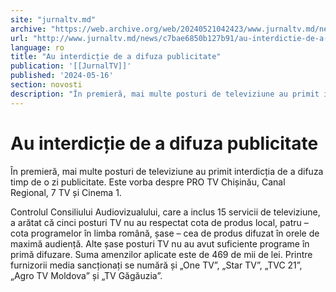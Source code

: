 ```yaml
---
site: "jurnaltv.md"
archive: "https://web.archive.org/web/20240521042423/www.jurnaltv.md/news/c7bae6850b127b91/au-interdictie-de-a-difuza-publicitate.html?utm_source=RSS&utm_medium=RSS&utm_campaign=RSS"
url: "http://www.jurnaltv.md/news/c7bae6850b127b91/au-interdictie-de-a-difuza-publicitate.html"
language: ro
title: "Au interdicție de a difuza publicitate"
publication: '[[JurnalTV]]'
published: '2024-05-16'
section: novosti
description: "În premieră, mai multe posturi de televiziune au primit interdicția de a difuza timp de o zi publicitate. Este vorba despre PRO TV Chișinău, Canal Regional, 7 TV și Cinema 1."
---
```


# Au interdicție de a difuza publicitate

În premieră, mai multe posturi de televiziune au primit interdicția de a difuza timp de o zi publicitate. Este vorba despre PRO TV Chișinău, Canal Regional, 7 TV și Cinema 1.

Controlul Consiliului Audiovizualului, care a inclus 15 servicii de televiziune, a arătat că cinci posturi TV nu au respectat cota de produs local, patru – cota programelor în limba română, șase – cea de produs difuzat în orele de maximă audiență. Alte șase posturi TV nu au avut suficiente programe în primă difuzare. Suma amenzilor aplicate este de 469 de mii de lei. Printre furnizorii media sancționați se numără și „One TV”, „Star TV”, „TVC 21”, „Agro TV Moldova” și „TV Găgăuzia”.